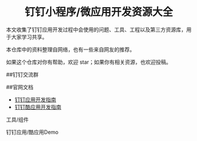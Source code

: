 <h1 align="center">钉钉小程序/微应用开发资源大全</h1>


本文收集了钉钉应用开发过程中会使用的问题、工具、工程以及第三方资源库，用于大家学习共享。

本仓库中的资料整理自网络，也有一些来自网友的推荐。

如果这个仓库对你有帮助，欢迎 star；如果你有相关资源，也欢迎投稿。

##钉钉交流群


##官网文档

- [钉钉应用开发指南](https://open.dingtalk.com/document/orgapp/orgapp-development-process)
- [钉钉酷应用开发指南](https://open.dingtalk.com/document/orgapp/cool-application-overview)


工具/组件


钉钉应用/酷应用Demo
                


